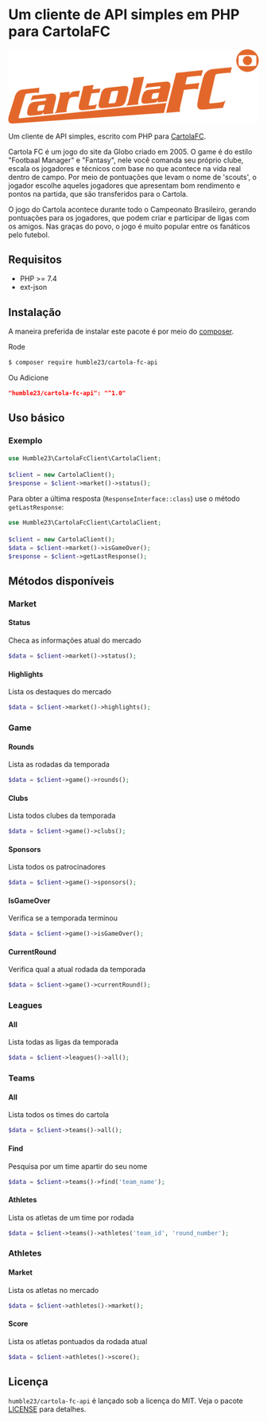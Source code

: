 # Um cliente de API simples em PHP para CartolaFC

<!-- [![Build Status](https://travis-ci.com/codenix-sv/coingecko-api.svg?branch=master)](https://travis-ci.com/codenix-sv/coingecko-api)
[![Scrutinizer Code Quality](https://scrutinizer-ci.com/g/codenix-sv/coingecko-api/badges/quality-score.png?b=master)](https://scrutinizer-ci.com/g/codenix-sv/coingecko-api/?branch=master)
[![Test Coverage](https://api.codeclimate.com/v1/badges/650015976f280641822a/test_coverage)](https://codeclimate.com/github/codenix-sv/coingecko-api/test_coverage)
[![Maintainability](https://api.codeclimate.com/v1/badges/650015976f280641822a/maintainability)](https://codeclimate.com/github/codenix-sv/coingecko-api/maintainability)
[![License: MIT](https://img.shields.io/github/license/codenix-sv/coingecko-api)](https://github.com/codenix-sv/coingecko-api/blob/master/LICENSE) -->

![image info](./cartola-fc-logo.png)

Um cliente de API simples, escrito com PHP para [CartolaFC](https://ge.globo.com/cartola-fc/).

Cartola FC é um jogo do site da Globo criado em 2005. O game é do estilo "Footbaal Manager" e "Fantasy", nele você comanda seu próprio clube, escala os jogadores e técnicos com base no que acontece na vida real dentro de campo. Por meio de pontuações que levam o nome de 'scouts', o jogador escolhe aqueles jogadores que apresentam bom rendimento e pontos na partida, que são transferidos para o Cartola. 

O jogo do Cartola acontece durante todo o Campeonato Brasileiro, gerando pontuações para os jogadores, que podem criar e participar de ligas com os amigos. Nas graças do povo, o jogo é muito popular entre os fanáticos pelo futebol.

## Requisitos

* PHP >= 7.4
* ext-json

## Instalação

A maneira preferida de instalar este pacote é por meio do [composer](http://getcomposer.org/download/).

Rode

```bash
$ composer require humble23/cartola-fc-api
```
Ou Adicione

```json
"humble23/cartola-fc-api": "^1.0"
```
## Uso básico

### Exemplo
```php
use Humble23\CartolaFcClient\CartolaClient;

$client = new CartolaClient();
$response = $client->market()->status();
```

Para obter a última resposta (`ResponseInterface::class`) use o método `getLastResponse`:
```php
use Humble23\CartolaFcClient\CartolaClient;

$client = new CartolaClient();
$data = $client->market()->isGameOver();
$response = $client->getLastResponse();
```

## Métodos disponíveis

### Market

#### Status

Checa as informações atual do mercado

```php
$data = $client->market()->status();
```

#### Highlights

Lista os destaques do mercado

```php
$data = $client->market()->highlights();
```

### Game

#### Rounds

Lista as rodadas da temporada

```php
$data = $client->game()->rounds();
```

#### Clubs

Lista todos clubes da temporada

```php
$data = $client->game()->clubs();
```

#### Sponsors

Lista todos os patrocinadores

```php
$data = $client->game()->sponsors();
```

#### IsGameOver

Verifica se a temporada terminou

```php
$data = $client->game()->isGameOver();
```

#### CurrentRound

Verifica qual a atual rodada da temporada

```php
$data = $client->game()->currentRound();
```

### Leagues

#### All

Lista todas as ligas da temporada

```php
$data = $client->leagues()->all();
```

### Teams

#### All

Lista todos os times do cartola

```php
$data = $client->teams()->all();
```

#### Find

Pesquisa por um time apartir do seu nome

```php
$data = $client->teams()->find('team_name');
```

#### Athletes

Lista os atletas de um time por rodada

```php
$data = $client->teams()->athletes('team_id', 'round_number');
```

### Athletes

#### Market

Lista os atletas no mercado

```php
$data = $client->athletes()->market();
```

#### Score

Lista os atletas pontuados da rodada atual

```php
$data = $client->athletes()->score();
```

## Licença

`humble23/cartola-fc-api` é lançado sob a licença do MIT. Veja o pacote [LICENSE](./LICENSE) para detalhes.
